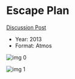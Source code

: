 # Escape Plan

[Discussion Post](https://www.avsforum.com/threads/bass-eq-for-filtered-movies.2995212/post-58252568)

* Year: 2013
* Format: Atmos

![img 0](https://i.imgur.com/Sj80g64.jpg)

![img 1](https://i.imgur.com/96UHUqB.png)

